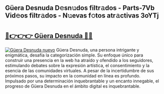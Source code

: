 ## Güera Desnuda D𝚎sn𝚞dos filtr𝚊dos - Parts-7Vb Vid𝚎os filtr𝚊dos - N𝚞evas f𝚘tos atr𝚊ctivas 3oYTj

# <h2><a href="http://mbc39o.tromn.icu/?c=G%c3%bcera+Desnuda">🔗👉👉👉 Güera Desnuda 🔗🔗</a></h2>

[![Güera Desnuda nuevo](https://i.imgur.com/pEAQMta.gif)](http://mbc39o.tromn.icu/?c=G%c3%bcera+Desnuda)
Güera Desnuda, una persona intrigante y enigmática, desafía la categorización simple. Su enfoque único para construir una presencia en la web ha atraído y ofendido a los seguidores, estimulando debates sobre la expresión artística, el consentimiento y la esencia de las comunidades virtuales. A pesar de la incertidumbre de sus próximos pasos, su impacto en la comunidad en línea es profundo. Impulsado por una determinación inquebrantable y un encanto innegable, el progreso de Güera Desnuda en el ámbito digital es inquebrantable.
